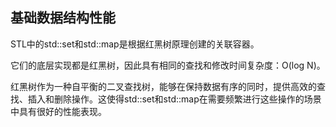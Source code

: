 ## 基础数据结构性能

STL中的std::set和std::map是根据红黑树原理创建的关联容器。

它们的底层实现都是红黑树，因此具有相同的查找和修改时间复杂度：O(log N)。

红黑树作为一种自平衡的二叉查找树，能够在保持数据有序的同时，提供高效的查找、插入和删除操作。这使得std::set和std::map在需要频繁进行这些操作的场景中具有很好的性能表现。